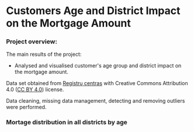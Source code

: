 # Customers Age and District Impact on the Mortgage Amount

### Project overview:

The main results of the project:
* Analysed and visualised customer's age group and district impact on the mortgage amount.

Data set obtained from [Registrų centras](https://www.registrucentras.lt/p/1561) with Creative Commons Attribution 4.0 
([CC BY 4.0](https://creativecommons.org/licenses/by/4.0/deed.lt)) license. 

Data cleaning, missing data management, detecting and removing outliers were performed. 
 
### Mortage distribution in all districts by age




